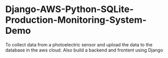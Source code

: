 # Django-AWS-Python-SQLite-Production-Monitoring-System-Demo
To collect data from a photoelectric sensor and upload the data to the database in the aws cloud. Also build a backend and frontent using Django 
